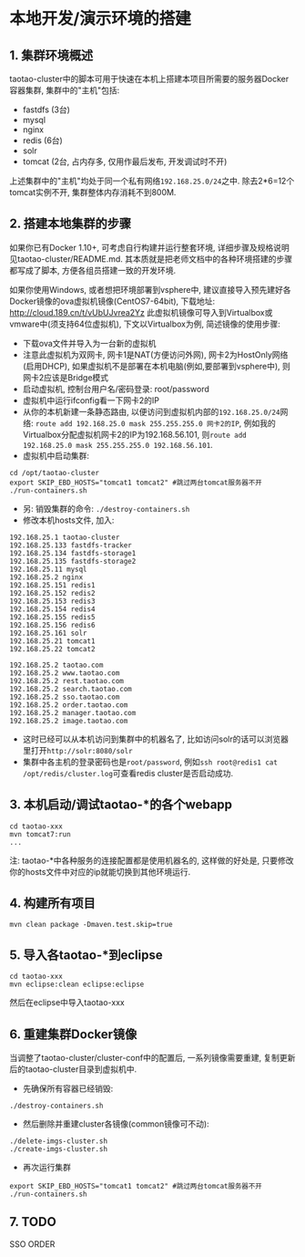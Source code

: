 # 本地开发/演示环境的搭建 #

## 1. 集群环境概述 ##
taotao-cluster中的脚本可用于快速在本机上搭建本项目所需要的服务器Docker容器集群, 集群中的"主机"包括:
- fastdfs (3台)
- mysql
- nginx
- redis (6台)
- solr
- tomcat (2台, 占内存多, 仅用作最后发布, 开发调试时不开)

上述集群中的"主机"均处于同一个私有网络`192.168.25.0/24`之中. 
除去2*6=12个tomcat实例不开, 集群整体内存消耗不到800M.


## 2. 搭建本地集群的步骤 ##

如果你已有Docker 1.10+, 可考虑自行构建并运行整套环境, 详细步骤及规格说明见taotao-cluster/README.md. 其本质就是把老师文档中的各种环境搭建的步骤都写成了脚本, 方便各组员搭建一致的开发环境.

如果你使用Windows, 或者想把环境部署到vsphere中, 建议直接导入预先建好各Docker镜像的ova虚拟机镜像(CentOS7-64bit), 下载地址: http://cloud.189.cn/t/vUbUJvrea2Yz
此虚拟机镜像可导入到Virtualbox或vmware中(须支持64位虚拟机), 下文以Virtualbox为例, 简述镜像的使用步骤:
- 下载ova文件并导入为一台新的虚拟机
- 注意此虚拟机为双网卡, 网卡1是NAT(方便访问外网), 网卡2为HostOnly网络(启用DHCP), 如果虚拟机不是部署在本机电脑(例如,要部署到vsphere中), 则网卡2应该是Bridge模式
- 启动虚拟机, 控制台用户名/密码登录: root/password
- 虚拟机中运行ifconfig看一下网卡2的IP
- 从你的本机新建一条静态路由, 以便访问到虚拟机内部的`192.168.25.0/24`网络: `route add 192.168.25.0 mask 255.255.255.0 网卡2的IP`, 例如我的Virtualbox分配虚拟机网卡2的IP为192.168.56.101, 则`route add 192.168.25.0 mask 255.255.255.0 192.168.56.101`.
- 虚拟机中启动集群:

```
cd /opt/taotao-cluster
export SKIP_EBD_HOSTS="tomcat1 tomcat2" #跳过两台tomcat服务器不开
./run-containers.sh
```
- 另: 销毁集群的命令: `./destroy-containers.sh`
- 修改本机hosts文件, 加入:

```
192.168.25.1 taotao-cluster
192.168.25.133 fastdfs-tracker
192.168.25.134 fastdfs-storage1
192.168.25.135 fastdfs-storage2
192.168.25.11 mysql
192.168.25.2 nginx
192.168.25.151 redis1
192.168.25.152 redis2
192.168.25.153 redis3
192.168.25.154 redis4
192.168.25.155 redis5
192.168.25.156 redis6
192.168.25.161 solr
192.168.25.21 tomcat1
192.168.25.22 tomcat2

192.168.25.2 taotao.com
192.168.25.2 www.taotao.com
192.168.25.2 rest.taotao.com
192.168.25.2 search.taotao.com
192.168.25.2 sso.taotao.com
192.168.25.2 order.taotao.com
192.168.25.2 manager.taotao.com
192.168.25.2 image.taotao.com
```
- 这时已经可以从本机访问到集群中的机器名了, 比如访问solr的话可以浏览器里打开`http://solr:8080/solr`
- 集群中各主机的登录密码也是`root/password`, 例如`ssh root@redis1 cat /opt/redis/cluster.log`可查看redis cluster是否启动成功.

## 3. 本机启动/调试taotao-*的各个webapp ##
```
cd taotao-xxx
mvn tomcat7:run
...
```
注: taotao-*中各种服务的连接配置都是使用机器名的, 这样做的好处是, 只要修改你的hosts文件中对应的ip就能切换到其他环境运行.

## 4. 构建所有项目 ##
```
mvn clean package -Dmaven.test.skip=true
```

## 5. 导入各taotao-*到eclipse ##
```
cd taotao-xxx
mvn eclipse:clean eclipse:eclipse
```
然后在eclipse中导入taotao-xxx


## 6. 重建集群Docker镜像 ##
当调整了taotao-cluster/cluster-conf中的配置后, 一系列镜像需要重建, 复制更新后的taotao-cluster目录到虚拟机中.
- 先确保所有容器已经销毁: 
```
./destroy-containers.sh
```

- 然后删除并重建cluster各镜像(common镜像可不动):
```
./delete-imgs-cluster.sh
./create-imgs-cluster.sh
```

- 再次运行集群
```
export SKIP_EBD_HOSTS="tomcat1 tomcat2" #跳过两台tomcat服务器不开
./run-containers.sh
```

## 7. TODO ##
SSO
ORDER
